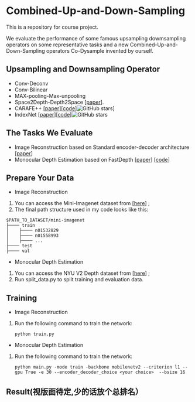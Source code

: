 # Combined-Up-and-Down-Sampling

This is a repository for course project.

We evaluate the performance of some famous upsampling dowmsampling operators on some representative tasks and a new Combined-Up-and-Down-Sampling operators Co-Dysample invented by ourself.



## Upsampling and Downsampling Operator
- Conv-Deconv
- Conv-Bilinear
- MAX-pooling-Max-unpooling
- Space2Depth-Depth2Space  [[paper](https://www.cv-foundation.org/openaccess/content_cvpr_2016/papers/Shi_Real-Time_Single_Image_CVPR_2016_paper.pdf)].
- CARAFE++ [[paper](https://arxiv.org/pdf/2012.04733.pdf)][[code](https://github.com/open-mmlab/mmdetection)]![GitHub stars](http://img.shields.io/github/stars/open-mmlab/mmdetection.svg?logo=github&label=Stars)]
- IndexNet [[paper](https://arxiv.org/pdf/1908.09895v2.pdf)][[code](https://github.com/poppinace/indexnet_matting)]![GitHub stars](http://img.shields.io/github/stars/poppinace/indexnet_matting.svg?logo=github&label=Stars)


## The Tasks We Evaluate
- Image Reconstruction based on Standard encoder-decoder architecture [[paper](https://arxiv.org/pdf/1908.09895v2.pdf)]
- Monocular Depth Estimation based on FastDepth [[paper](https://arxiv.org/pdf/1903.03273)] [[code](https://github.com/dwofk/fast-depth)]



## Prepare Your Data
- Image Reconstruction 
1. You can access the Mini-Imagenet dataset from [[here](https://lyy.mpi-inf.mpg.de/mtl/download/Lmzjm9tX.html)] ;
2. The final path structure used in my code looks like this:

````
$PATH_TO_DATASET/mini-imagenet
├──── train
│    ├──── n01532829
│    ├──── n01558993
│    ├──── ...
├──── test
├──── val
````
- Monocular Depth Estimation 
1. You can access the NYU V2 Depth dataset from [[here](http://horatio.cs.nyu.edu/mit/silberman/nyu_depth_v2/nyu_depth_v2_labeled.mat)] ;
2. Run split_data.py to split training and evaluation data.


## Training
- Image Reconstruction
1. Run the following command to train the network:
     ```
    python train.py
     ```
  
- Monocular Depth Estimation
1. Run the following command to train the network:
     ```
    python main.py -mode train -backbone mobilenetv2 --criterion l1 --gpu True -e 30 --encoder_decoder_choice <your choice>  --bsize 16
     ```

    





## Result(视版面待定,少的话放个总排名）
